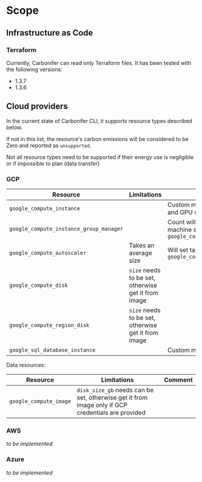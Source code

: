 # Scope

## Infrastructure as Code

### Terraform

Currently, Carbonifer can read only Terraform files. It has been tested with the following versions:

- 1.3.7
- 1.3.6

## Cloud providers

In the current state of Carbonifer CLI, it supports resource types described below.

If not in this list, the resource's carbon emissions will be considered to be Zero and reported as `unsupported`.

Not all resource types need to be supported if their energy use is negligible or if impossible to plan (data transfer)

### GCP

| Resource | Limitations  | Comment |
|---|---|---|
| `google_compute_instance`  | | Custom machine, nested boot disk type and GPU supported |
| `google_compute_instance_group_manager`  | | Count will be the target size. Uses machine specifications from `google_compute_instance_template` |
| `google_compute_autoscaler`  | Takes an average size  | Will set target size of `google_compute_instance_group_manager` |
| `google_compute_disk`| `size` needs to be set, otherwise get it from image| |
| `google_compute_region_disk` | `size` needs to be set, otherwise get it from image| |
| `google_sql_database_instance`  | | Custom machine also supported |

Data resources:

| Resource | Limitations  | Comment |
|---|---|---|
| `google_compute_image`| `disk_size_gb` needs can be set, otherwise get it from image only if GCP credentials are provided| |

### AWS

_to be implemented_

### Azure

_to be implemented_